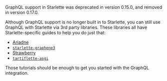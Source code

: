 GraphQL support in Starlette was deprecated in version 0.15.0, and removed in version 0.17.0.

Although GraphQL support is no longer built in to Starlette, you can still use GraphQL with Starlette via 3rd party libraries. These libraries all have Starlette-specific guides to help you do just that:

- [Ariadne](https://ariadnegraphql.org/docs/starlette-integration.html)
- [`starlette-graphene3`](https://github.com/ciscorn/starlette-graphene3#example)
- [Strawberry](https://strawberry.rocks/docs/integrations/starlette)
- [`tartiflette-asgi`](https://tartiflette.github.io/tartiflette-asgi/usage/#starlette)

Those tutorials should be enough to get you started with the GraphQL integration.
